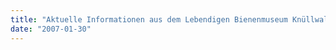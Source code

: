```yaml
---
title: "Aktuelle Informationen aus dem Lebendigen Bienenmuseum Knüllwald"
date: "2007-01-30"
---
```

